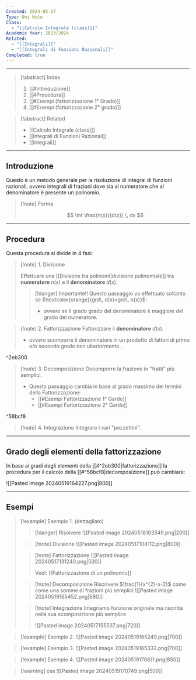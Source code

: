```yaml
---
Created: 2024-05-17
Type: Uni Note
Class:
  - "[[Calcolo Integrale (class)]]"
Academic Year: 2023/2024
Related:
  - "[[Integrali]]"
  - "[[Integrali di Funzioni Razionali]]"
Completed: true
---
```

---

>[!abstract] Index
>1. [[#Introduzione]]
>2. [[#Procedura]]
>3. [[#Esempi (fattorizzazione 1° Grado)]]
>4. [[#Esempi (fattorizzazione 2° grado)]]

>[!abstract] Related
>- [[Calcolo Integrale (class)]]
>- [[Integrali di Funzioni Razionali]]
>- [[Integrali]]

---
## Introduzione
Questo è un metodo generale per la risoluzione di integrai di funzioni razionali, ovvero integrali di frazioni dove sia al numeratore che al denominatore è presente un polinomio.

>[!note] Forma
>
>$$
>\int \frac{n(x)}{d(x)} \, dx 
>$$

---
## Procedura
Questa procedura si divide in 4 fasi:

>[!note] 1\. Divisione
>
>Effettuare una [[Divisone tra polinomi|divisione polinomiale]] tra **numeratore** $n(x)$ e il **denominatore** $d(x)$.
>
>>[!danger] Importante!!
>>Questo passaggio va effettuato soltanto se $\textcolor{orange}{grd\, d(x)<grd\, n(x)}$:
>>- ovvero se Il grado grado del denominatore è maggiore del grado del numeratore.

>[!note] 2\. Fattorizzazione
>Fattorizzare il **denominatore** $d(x)$.
>- ovvero scomporre il denominatore in un prodotto di fattori di primo e/o secondo grado non ulteriormente .

^2eb300

>[!note] 3\. Decomposizione
>Decomporre la frazione in "fratti" più semplici.
>- Questo passaggio cambia in base al grado massimo dei termini della Fattorizzazione:
>	- [[#Esempi Fattorizzazione 1° Gardo]]
>	- [[#Esempi Fattorizzazione 2° Gardo]]

^58bcf8

>[!note] 4\. Integrazione
>Integrare i vari "pezzettini".

---
## Grado degli elementi della fattorizzazione

In base ai gradi degli elementi della [[#^2eb300|fattorizzazione]]  la procedura per il calcolo della [[#^58bcf8|decomposizione]] può cambiare:

![[Pasted image 20240519164227.png|800]]

---
## Esempi

>[!example] Esempio 1\. (dettagliato)
>
>>[!danger] Risolvere
>>![[Pasted image 20240518103549.png|200]]
>
>>[!note] Divisione
>>![[Pasted image 20240517104112.png|800]]
>
>>[!note] Fattorizzazione
>>![[Pasted image 20240517131240.png|500]]
>>
>> Vedi: [[Fattorizzazione di un polinomio]]
>
>>[!note]  Decomposizione
>>Riscrivere $\frac{1}{x^{2}-x-2}$ come come una somme di frazioni più semplici
>>![[Pasted image 20240519165452.png|680]]
>
>>[!note] Integrazione 
>>Integriamo funzione originale ma riscritta nella sua scomposizione più semplice
>>
>>![[Pasted image 20240517155537.png|720]]

>[!example] Esempio 2\.
>![[Pasted image 20240519165249.png|700]]
  
>[!example] Esempio 3\.
>![[Pasted image 20240519165333.png|700]]

>[!example] Esempio 4\.
>![[Pasted image 20240519170611.png|850]]

>[!warning] oss
>![[Pasted image 20240519170749.png|500]]

